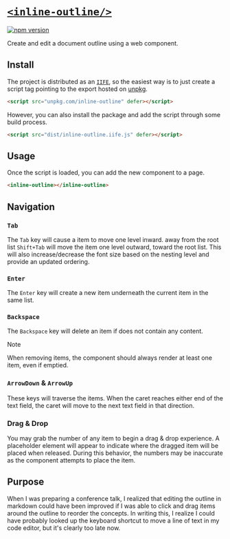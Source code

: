 # [`<inline-outline/>`](https://ddamato.github.io/inline-outline/)

[![npm version](https://img.shields.io/npm/v/inline-outline.svg)](https://www.npmjs.com/package/inline-outline)

Create and edit a document outline using a web component.

## Install

The project is distributed as an [`IIFE`](https://developer.mozilla.org/en-US/docs/Glossary/IIFE), so the easiest way is to just create a script tag pointing to the export hosted on [unpkg](https://unpkg.com/).

```html
<script src="unpkg.com/inline-outline" defer></script>
```

However, you can also install the package and add the script through some build process.

```html
<script src="dist/inline-outline.iife.js" defer></script>
```

## Usage

Once the script is loaded, you can add the new component to a page.

```html
<inline-outline></inline-outline>
```

## Navigation

### `Tab`

The `Tab` key will cause a item to move one level inward. away from the root list `Shift+Tab` will move the item one level outward, toward the root list. This will also increase/decrease the font size based on the nesting level and provide an updated ordering.

### `Enter`

The `Enter` key will create a new item underneath the current item in the same list.

### `Backspace`

The `Backspace` key will delete an item if does not contain any content.

> [!NOTE]
> When removing items, the component should always render at least one item, even if emptied.

### `ArrowDown` & `ArrowUp`

These keys will traverse the items. When the caret reaches either end of the text field, the caret will move to the next text field in that direction.

### Drag & Drop

You may grab the number of any item to begin a drag & drop experience. A placeholder element will appear to indicate where the dragged item will be placed when released. During this behavior, the numbers may be inaccurate as the component attempts to place the item.

## Purpose

When I was preparing a conference talk, I realized that editing the outline in markdown could have been improved if I was able to click and drag items around the outline to reorder the concepts. In writing this, I realize I could have probably looked up the keyboard shortcut to move a line of text in my code editor, but it's clearly too late now.